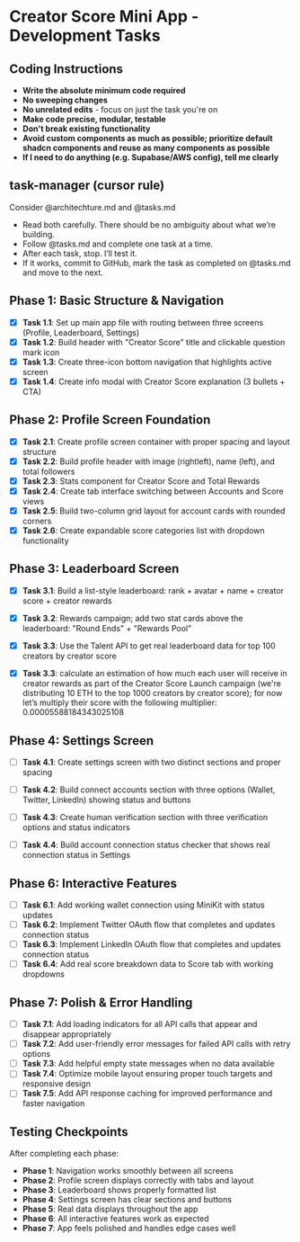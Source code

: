 # Creator Score Mini App - Development Tasks

## Coding Instructions

- **Write the absolute minimum code required**
- **No sweeping changes**
- **No unrelated edits** - focus on just the task you're on
- **Make code precise, modular, testable**
- **Don't break existing functionality**
- **Avoid custom components as much as possible; prioritize default shadcn components and reuse as many components as possible**
- **If I need to do anything (e.g. Supabase/AWS config), tell me clearly**


## task-manager (cursor rule)
Consider @architechture.md and @tasks.md
- Read both carefully. There should be no ambiguity about what we’re building.
- Follow @tasks.md and complete one task at a time.
- After each task, stop. I’ll test it. 
- If it works, commit to GitHub, mark the task as completed on @tasks.md and move to the next.


## Phase 1: Basic Structure & Navigation

- [x] **Task 1.1**: Set up main app file with routing between three screens (Profile, Leaderboard, Settings)
- [x] **Task 1.2**: Build header with "Creator Score" title and clickable question mark icon
- [x] **Task 1.3**: Create three-icon bottom navigation that highlights active screen
- [x] **Task 1.4**: Create info modal with Creator Score explanation (3 bullets + CTA)

## Phase 2: Profile Screen Foundation

- [x] **Task 2.1**: Create profile screen container with proper spacing and layout structure
- [x] **Task 2.2**: Build profile header with image (rightleft), name (left), and total followers
- [x] **Task 2.3**: Stats component for Creator Score and Total Rewards
- [x] **Task 2.4**: Create tab interface switching between Accounts and Score views
- [x] **Task 2.5**: Build two-column grid layout for account cards with rounded corners
- [x] **Task 2.6**: Create expandable score categories list with dropdown functionality

## Phase 3: Leaderboard Screen

- [x] **Task 3.1**: Build a list-style leaderboard: rank + avatar + name + creator score + creator rewards
- [x] **Task 3.2**: Rewards campaign; add two stat cards above the leaderboard: "Round Ends" + "Rewards Pool"
- [x] **Task 3.3**: Use the Talent API to get real leaderboard data for top 100 creators by creator score
- [x] **Task 3.3**: calculate an estimation of how much each user will receive in creator rewards as part of the Creator Score Launch campaign (we're distributing 10 ETH to the top 1000 creators by creator score); for now let’s multiply their score with the following multiplier: 0.00005588184343025108


## Phase 4: Settings Screen

- [ ] **Task 4.1**: Create settings screen with two distinct sections and proper spacing
- [ ] **Task 4.2**: Build connect accounts section with three options (Wallet, Twitter, LinkedIn) showing status and buttons
- [ ] **Task 4.3**: Create human verification section with three verification options and status indicators
- [ ] **Task 4.4**: Build account connection status checker that shows real connection status in Settings


## Phase 6: Interactive Features

- [ ] **Task 6.1**: Add working wallet connection using MiniKit with status updates
- [ ] **Task 6.2**: Implement Twitter OAuth flow that completes and updates connection status
- [ ] **Task 6.3**: Implement LinkedIn OAuth flow that completes and updates connection status
- [ ] **Task 6.4**: Add real score breakdown data to Score tab with working dropdowns

## Phase 7: Polish & Error Handling

- [ ] **Task 7.1**: Add loading indicators for all API calls that appear and disappear appropriately
- [ ] **Task 7.2**: Add user-friendly error messages for failed API calls with retry options
- [ ] **Task 7.3**: Add helpful empty state messages when no data available
- [ ] **Task 7.4**: Optimize mobile layout ensuring proper touch targets and responsive design
- [ ] **Task 7.5**: Add API response caching for improved performance and faster navigation

## Testing Checkpoints

After completing each phase:

- **Phase 1**: Navigation works smoothly between all screens
- **Phase 2**: Profile screen displays correctly with tabs and layout
- **Phase 3**: Leaderboard shows properly formatted list
- **Phase 4**: Settings screen has clear sections and buttons
- **Phase 5**: Real data displays throughout the app
- **Phase 6**: All interactive features work as expected
- **Phase 7**: App feels polished and handles edge cases well
